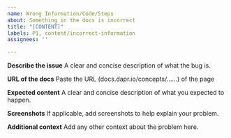 ```yaml
---
name: Wrong Information/Code/Steps
about: Something in the docs is incorrect
title: "[CONTENT]"
labels: P1, content/incorrect-information
assignees: ''

---
```


**Describe the issue**
A clear and concise description of what the bug is.

**URL of the docs**
Paste the URL (docs.dapr.io/concepts/......) of the page

**Expected content**
A clear and concise description of what you expected to happen.

**Screenshots**
If applicable, add screenshots to help explain your problem.

**Additional context**
Add any other context about the problem here.
